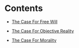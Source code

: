 # Contents
- [The Case For Free Will](https://theCaseFor.github.io/test)

- [The Case For Objective Reality](https://github.com/contact)

- [The Case For Morality](https://github.com/contact)


